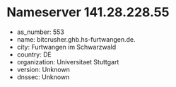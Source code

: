 # Nameserver 141.28.228.55

* as_number: 553
* name: bitcrusher.ghb.hs-furtwangen.de.
* city: Furtwangen im Schwarzwald
* country: DE
* organization: Universitaet Stuttgart
* version: Unknown
* dnssec: Unknown

